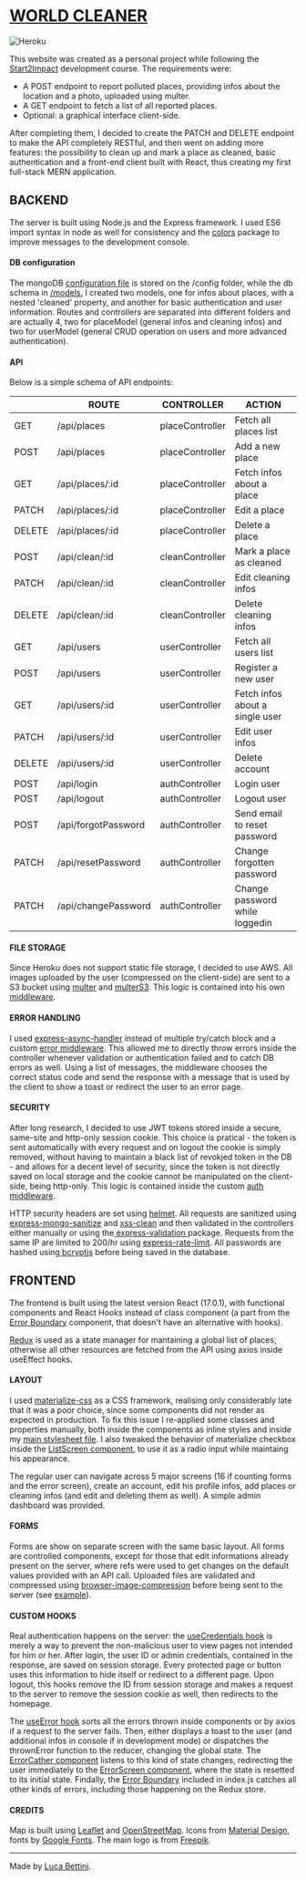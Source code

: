 # [WORLD CLEANER](https://world-cleaner.herokuapp.com)

![Heroku](http://heroku-badge.herokuapp.com/?app=world-cleaner&style=flat&svg=1)

This website was created as a personal project while following the [Start2Impact](https://www.start2impact.it/) development course.
The requirements were:

- A POST endpoint to report polluted places, providing infos about the location and a photo, uploaded using multer.
- A GET endpoint to fetch a list of all reported places.
- Optional: a graphical interface client-side.

After completing them, I decided to create the PATCH and DELETE endpoint to make the API completely RESTful, and then went on adding more features: the possibility to clean up and mark a place as cleaned, basic authentication and a front-end client built with React, thus creating my first full-stack MERN application.

## BACKEND

The server is built using Node.js and the Express framework. I used ES6 import syntax in node as well for consistency and the [colors](https://www.npmjs.com/package/colors 'colors') package to improve messages to the development console.

#### DB configuration

The mongoDB [configuration file](https://github.com/lucabettini/worldcleaner/blob/main/config/db.js 'configuration file') is stored on the /config folder, while the db schema in [/models.](https://github.com/lucabettini/worldcleaner/tree/main/models '/models.') I created two models, one for infos about places, with a nested 'cleaned' property, and another for basic authentication and user information. Routes and controllers are separated into different folders and are actually 4, two for placeModel (general infos and cleaning infos) and two for userModel (general CRUD operation on users and more advanced authentication).

#### API

Below is a simple schema of API endpoints:

|        | ROUTE               | CONTROLLER      | ACTION                          |
| ------ | ------------------- | --------------- | ------------------------------- |
| GET    | /api/places         | placeController | Fetch all places list           |
| POST   | /api/places         | placeController | Add a new place                 |
| GET    | /api/places/:id     | placeController | Fetch infos about a place       |
| PATCH  | /api/places/:id     | placeController | Edit a place                    |
| DELETE | /api/places/:id     | placeController | Delete a place                  |
| POST   | /api/clean/:id      | cleanController | Mark a place as cleaned         |
| PATCH  | /api/clean/:id      | cleanController | Edit cleaning infos             |
| DELETE | /api/clean/:id      | cleanController | Delete cleaning infos           |
| GET    | /api/users          | userController  | Fetch all users list            |
| POST   | /api/users          | userController  | Register a new user             |
| GET    | /api/users/:id      | userController  | Fetch infos about a single user |
| PATCH  | /api/users/:id      | userController  | Edit user infos                 |
| DELETE | /api/users/:id      | userController  | Delete account                  |
| POST   | /api/login          | authController  | Login user                      |
| POST   | /api/logout         | authController  | Logout user                     |
| POST   | /api/forgotPassword | authController  | Send email to reset password    |
| PATCH  | /api/resetPassword  | authController  | Change forgotten password       |
| PATCH  | /api/changePassword | authController  | Change password while loggedin  |

#### FILE STORAGE

Since Heroku does not support static file storage, I decided to use AWS. All images uploaded by the user (compressed on the client-side) are sent to a S3 bucket using [multer](https://www.npmjs.com/package/multer 'multer') and [multerS3](https://www.npmjs.com/package/multer-s3 'multerS3'). This logic is contained into his own [middleware](https://github.com/lucabettini/worldcleaner/blob/main/middleware/multerMiddleware.js 'middleware').

#### ERROR HANDLING

I used [express-async-handler](https://www.npmjs.com/package/express-async-handler 'express-async-handler') instead of multiple try/catch block and a custom [error middleware](https://github.com/lucabettini/worldcleaner/blob/main/middleware/errorMiddleware.js 'custom error middleware'). This allowed me to directly throw errors inside the controller whenever validation or authentication failed and to catch DB errors as well. Using a list of messages, the middleware chooses the correct status code and send the response with a message that is used by the client to show a toast or redirect the user to an error page.

#### SECURITY

After long research, I decided to use JWT tokens stored inside a secure, same-site and http-only session cookie. This choice is pratical - the token is sent automatically with every request and on logout the cookie is simply removed, without having to maintain a black list of revokjed token in the DB - and allows for a decent level of security, since the token is not directly saved on local storage and the cookie cannot be manipulated on the client-side, being http-only. This logic is contained inside the custom [auth middleware](https://github.com/lucabettini/worldcleaner/blob/main/middleware/authMiddleware.js 'auth middleware').

HTTP security headers are set using [helmet](https://www.npmjs.com/package/helmet 'helmet'). All requests are sanitized using [express-mongo-sanitize](https://www.npmjs.com/package/express-mongo-sanitize 'express-mongo-sanitize') and [xss-clean](https://www.npmjs.com/package/xss-clean 'xss-clean') and then validated in the controllers either manually or using the[ express-validation ](https://www.npmjs.com/package/express-validation ' express-validation ')package. Requests from the same IP are limited to 200/hr using [express-rate-limit](https://www.npmjs.com/package/express-rate-limit 'express-rate-limit.'). All passwords are hashed using[ bcryptjs](https://www.npmjs.com/package/bcryptjs ' bcryptjs') before being saved in the database.

## FRONTEND

The frontend is built using the latest version React (17.0.1), with functional components and React Hooks instead of class component (a part from the [Error Boundary](https://github.com/lucabettini/worldcleaner/blob/main/client/src/components/ErrorBoundary.js 'Error Boundary') component, that doesn't have an alternative with hooks).

[Redux](https://redux.js.org/ 'Redux') is used as a state manager for mantaining a global list of places, otherwise all other resources are fetched from the API using axios inside useEffect hooks.

#### LAYOUT

I used [materialize-css](https://materializecss.com/ 'materialize-css') as a CSS framework, realising only considerably late that it was a poor choice, since some components did not render as expected in production. To fix this issue I re-applied some classes and properties manually, both inside the components as inline styles and inside my [main stylesheet file](https://github.com/lucabettini/worldcleaner/blob/main/client/src/styles/style.scss 'main stylesheet file'). I also tweaked the behavior of materialize checkbox inside the [ListScreen component](https://github.com/lucabettini/worldcleaner/blob/main/client/src/components/screens/ListScreen.js 'ListScreen component'), to use it as a radio input while maintaing his appearance.

The regular user can navigate across 5 major screens (16 if counting forms and the error screen), create an account, edit his profile infos, add places or cleaning infos (and edit and deleting them as well). A simple admin dashboard was provided.

#### FORMS

Forms are show on separate screen with the same basic layout. All forms are controlled components, except for those that edit informations already present on the server, where refs were used to get changes on the default values provided with an API call. Uploaded files are validated and compressed using [browser-image-compression](https://www.npmjs.com/package/browser-image-compression 'browser-image-compression') before being sent to the server (see [example](https://github.com/lucabettini/worldcleaner/blob/main/client/src/components/forms/place/PlaceForm.js 'example')).

#### CUSTOM HOOKS

Real authentication happens on the server: the [useCredentials hook](https://github.com/lucabettini/worldcleaner/blob/main/client/src/hooks/useCredentials.js 'useCredentials hook') is merely a way to prevent the non-malicious user to view pages not intended for him or her. After login, the user ID or admin credentials, contained in the response, are saved on session storage. Every protected page or button uses this information to hide itself or redirect to a different page. Upon logout, this hooks remove the ID from session storage and makes a request to the server to remove the session cookie as well, then redirects to the homepage.

The [useError hook](https://github.com/lucabettini/worldcleaner/blob/main/client/src/hooks/useError.js 'useError hook') sorts all the errors thrown inside components or by axios if a request to the server fails. Then, either displays a toast to the user (and additional infos in console if in development mode) or dispatches the thrownError function to the reducer, changing the global state. The [ErrorCather component](https://github.com/lucabettini/worldcleaner/blob/main/client/src/components/ErrorCatcher.js 'ErrorCather component') listens to this kind of state changes, redirecting the user immediately to the [ErrorScreen component](https://github.com/lucabettini/worldcleaner/blob/main/client/src/components/screens/ErrorScreen.js 'ErrorScreen component'), where the state is resetted to its initial state. Findally, the [Error Boundary](https://github.com/lucabettini/worldcleaner/blob/main/client/src/components/ErrorBoundary.js 'Error Boundary') included in index.js catches all other kinds of errors, including those happening on the Redux store.

#### CREDITS

Map is built using [Leaflet](https://leafletjs.com/ 'Leaflet') and [OpenStreetMap](https://www.openstreetmap.org/copyright 'OpenStreetMap'). Icons from [Material Design](https://materializecss.com/icons.html 'Material Design'), fonts by [Google Fonts](https://fonts.google.com/ 'Google Fonts'). The main logo is from [Freepik](https://it.freepik.com/ 'Freepik').

---

Made by [Luca Bettini](https://lucabettini.github.io/).
